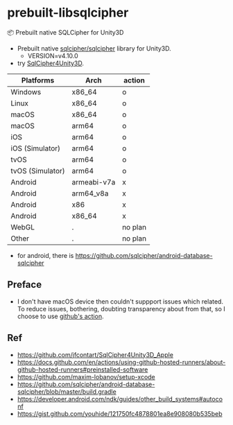# prebuilt-libsqlcipher

:package: Prebuilt native SQLCipher for Unity3D

- Prebuilt native [sqlcipher/sqlcipher](https://github.com/sqlcipher/sqlcipher) library for Unity3D.
  - VERSION=v4.10.0
- try [SqlCipher4Unity3D](https://github.com/netpyoung/SqlCipher4Unity3D).

| Platforms        | Arch        | action  |
| ---------------- | ----------- | ------- |
| Windows          | x86_64      | o       |
| Linux            | x86_64      | o       |
| macOS            | x86_64      | o       |
| macOS            | arm64       | o       |
| iOS              | arm64       | o       |
| iOS (Simulator)  | arm64       | o       |
| tvOS             | arm64       | o       |
| tvOS (Simulator) | arm64       | o       |
| Android          | armeabi-v7a | x       |
| Android          | arm64_v8a   | x       |
| Android          | x86         | x       |
| Android          | x86_64      | x       |
| WebGL            | .           | no plan |
| Other            | .           | no plan |

- for android, there is <https://github.com/sqlcipher/android-database-sqlcipher>

## Preface

- I don't have macOS device then couldn't suppport issues which related. To reduce issues, bothering, doubting transparency about from that, so I choose to use [github's action](https://docs.github.com/en/actions).

## Ref

- <https://github.com/jfcontart/SqlCipher4Unity3D_Apple>
- <https://docs.github.com/en/actions/using-github-hosted-runners/about-github-hosted-runners#preinstalled-software>
- <https://github.com/maxim-lobanov/setup-xcode>
- <https://github.com/sqlcipher/android-database-sqlcipher/blob/master/build.gradle>
- <https://developer.android.com/ndk/guides/other_build_systems#autoconf>
- <https://gist.github.com/youhide/121750fc4878801ea8e908080b535beb>
